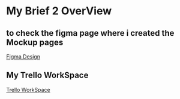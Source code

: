 
# My Brief 2 OverView

## to check the figma page where i created the **Mockup** pages 

[Figma Design](https://www.figma.com/embed?embed_host=share&url=https://www.figma.com/file/9uA1D9cmYCATek5lrNyxF3/Untitled?node-id=0%3A1)

## My Trello WorkSpace

[Trello WorkSpace](https://trello.com/b/uCxNnL8A/brief-2-eventify)


